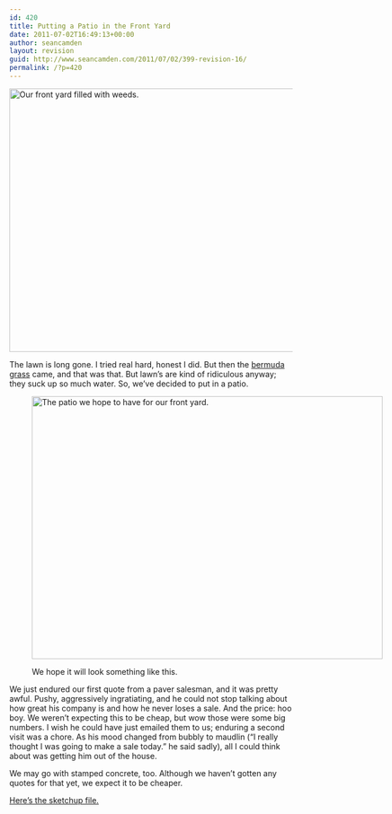 ```yaml
---
id: 420
title: Putting a Patio in the Front Yard
date: 2011-07-02T16:49:13+00:00
author: seancamden
layout: revision
guid: http://www.seancamden.com/2011/07/02/399-revision-16/
permalink: /?p=420
---
```

<img class="alignnone size-full wp-image-401" title="our-front-yard-with-weeds" src="http://www.seancamden.com/wp-content/uploads/2011/07/our-front-yard-with-weeds.jpg" alt="Our front yard filled with weeds." width="625" height="469" srcset="http://seancamden.cosm/wp-content/uploads/2011/07/our-front-yard-with-weeds.jpg 625w, http://seancamden.cosm/wp-content/uploads/2011/07/our-front-yard-with-weeds-300x225.jpg 300w" sizes="(max-width: 625px) 100vw, 625px" />
  
The lawn is long gone. I tried real hard, honest I did. But then the [bermuda grass](http://www.ppws.vt.edu/scott/weed_id/cynda.htm) came, and that was that. But lawn&#8217;s are kind of ridiculous anyway; they suck up so much water. So, we&#8217;ve decided to put in a patio.<figure id="attachment_402" style="width: 624px" class="wp-caption alignnone">

[<img class="size-full wp-image-402" title="front-yard-2015-bricks-2d" src="http://www.seancamden.com/wp-content/uploads/2011/07/front-yard-2015-bricks-2d.jpg" alt="The patio we hope to have for our front yard." width="624" height="468" srcset="http://seancamden.cosm/wp-content/uploads/2011/07/front-yard-2015-bricks-2d.jpg 624w, http://seancamden.cosm/wp-content/uploads/2011/07/front-yard-2015-bricks-2d-300x225.jpg 300w" sizes="(max-width: 624px) 100vw, 624px" />](http://www.seancamden.com/stuff/front-yard-2015-bricks-2c.jpg)<figcaption class="wp-caption-text">We hope it will look something like this.</figcaption></figure> 

We just endured our first quote from a paver salesman, and it was pretty awful. Pushy, aggressively ingratiating, and he could not stop talking about how great his company is and how he never loses a sale. And the price: hoo boy. We weren&#8217;t expecting this to be cheap, but wow those were some big numbers. I wish he could have just emailed them to us; enduring a second visit was a chore. As his mood changed from bubbly to maudlin (&#8220;I really thought I was going to make a sale today.&#8221; he said sadly), all I could think about was getting him out of the house.

We may go with stamped concrete, too. Although we haven&#8217;t gotten any quotes for that yet, we expect it to be cheaper.

[Here&#8217;s the sketchup file.](http://www.seancamden.com/stuff/front-yard-2015-bricks-2.zip)